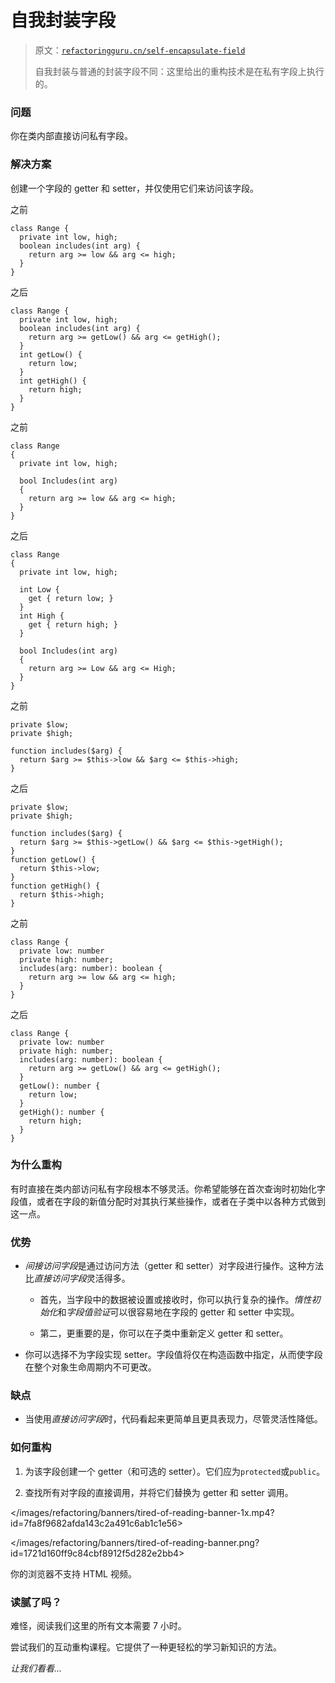 # 自我封装字段

> 原文：[`refactoringguru.cn/self-encapsulate-field`](https://refactoringguru.cn/self-encapsulate-field)
> 
> 自我封装与普通的封装字段不同：这里给出的重构技术是在私有字段上执行的。

### 问题

你在类内部直接访问私有字段。

### 解决方案

创建一个字段的 getter 和 setter，并仅使用它们来访问该字段。

之前

```
class Range {
  private int low, high;
  boolean includes(int arg) {
    return arg >= low && arg <= high;
  }
}
```

之后

```
class Range {
  private int low, high;
  boolean includes(int arg) {
    return arg >= getLow() && arg <= getHigh();
  }
  int getLow() {
    return low;
  }
  int getHigh() {
    return high;
  }
}
```

之前

```
class Range 
{
  private int low, high;

  bool Includes(int arg) 
  {
    return arg >= low && arg <= high;
  }
}
```

之后

```
class Range 
{
  private int low, high;

  int Low {
    get { return low; }
  }
  int High {
    get { return high; }
  }

  bool Includes(int arg) 
  {
    return arg >= Low && arg <= High;
  }
}
```

之前

```
private $low;
private $high;

function includes($arg) {
  return $arg >= $this->low && $arg <= $this->high;
}
```

之后

```
private $low;
private $high;

function includes($arg) {
  return $arg >= $this->getLow() && $arg <= $this->getHigh();
}
function getLow() {
  return $this->low;
}
function getHigh() {
  return $this->high;
}
```

之前

```
class Range {
  private low: number
  private high: number;
  includes(arg: number): boolean {
    return arg >= low && arg <= high;
  }
}
```

之后

```
class Range {
  private low: number
  private high: number;
  includes(arg: number): boolean {
    return arg >= getLow() && arg <= getHigh();
  }
  getLow(): number {
    return low;
  }
  getHigh(): number {
    return high;
  }
}
```

### 为什么重构

有时直接在类内部访问私有字段根本不够灵活。你希望能够在首次查询时初始化字段值，或者在字段的新值分配时对其执行某些操作，或者在子类中以各种方式做到这一点。

### 优势

+   *间接访问字段*是通过访问方法（getter 和 setter）对字段进行操作。这种方法比*直接访问字段*灵活得多。

    +   首先，当字段中的数据被设置或接收时，你可以执行复杂的操作。*惰性初始化*和*字段值验证*可以很容易地在字段的 getter 和 setter 中实现。

    +   第二，更重要的是，你可以在子类中重新定义 getter 和 setter。

+   你可以选择不为字段实现 setter。字段值将仅在构造函数中指定，从而使字段在整个对象生命周期内不可更改。

### 缺点

+   当使用*直接访问字段*时，代码看起来更简单且更具表现力，尽管灵活性降低。

### 如何重构

1.  为该字段创建一个 getter（和可选的 setter）。它们应为`protected`或`public`。

1.  查找所有对字段的直接调用，并将它们替换为 getter 和 setter 调用。

</images/refactoring/banners/tired-of-reading-banner-1x.mp4?id=7fa8f9682afda143c2a491c6ab1c1e56>

</images/refactoring/banners/tired-of-reading-banner.png?id=1721d160ff9c84cbf8912f5d282e2bb4>

你的浏览器不支持 HTML 视频。

### 读腻了吗？

难怪，阅读我们这里的所有文本需要 7 小时。

尝试我们的互动重构课程。它提供了一种更轻松的学习新知识的方法。

*让我们看看…*
